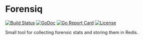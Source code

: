 # Forensiq

[![Build Status](https://travis-ci.org/bsm/forensiq.png?branch=master)](https://travis-ci.org/bsm/forensiq)
[![GoDoc](https://godoc.org/github.com/bsm/forensiq?status.png)](http://godoc.org/github.com/bsm/forensiq)
[![Go Report Card](https://goreportcard.com/badge/github.com/bsm/forensiq)](https://goreportcard.com/report/github.com/bsm/forensiq)
[![License](https://img.shields.io/badge/License-Apache%202.0-blue.svg)](https://opensource.org/licenses/Apache-2.0)

Small tool for collecting forensic stats and storing them in Redis.
